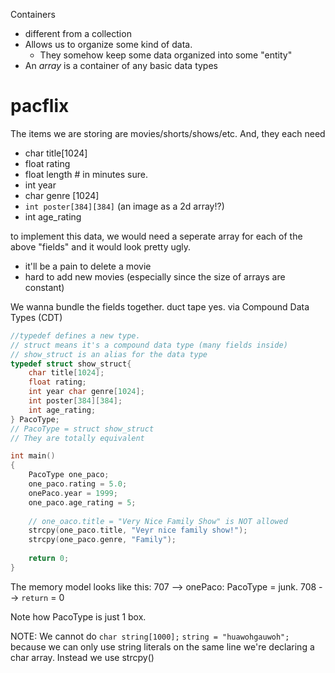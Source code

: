 
Containers
- different from a collection
- Allows us to organize some kind of data. 
	- They somehow keep some data organized into some "entity"
- An *array* is a container of any basic data types

# pacflix
The items we are storing are movies/shorts/shows/etc.
And, they each need
- char title[1024]
- float rating
- float length # in minutes sure.
- int year
- char genre [1024]
- `int poster[384][384]` (an image as a 2d array!?)
- int age_rating

to implement this data, we would need a seperate array for each of the above "fields" and it would look pretty ugly.
- it'll be a pain to delete a movie
- hard to add new movies (especially since the size of arrays are constant)

We wanna bundle the fields together. duct tape yes. via Compound Data Types (CDT)

```c
//typedef defines a new type.
// struct means it's a compound data type (many fields inside)
// show_struct is an alias for the data type
typedef struct show_struct{
	char title[1024];
	float rating;
	int year char genre[1024];
	int poster[384][384];
	int age_rating;
} PacoType; 
// PacoType = struct show_struct
// They are totally equivalent

int main()
{
	PacoType one_paco;
	one_paco.rating = 5.0;
	onePaco.year = 1999;
	one_paco.age_rating = 5;
	
	// one_oaco.title = "Very Nice Family Show" is NOT allowed 
	strcpy(one_paco.title, "Veyr nice family show!");
	strcpy(one_paco.genre, "Family");
	
	return 0;	
}

```
The memory model looks like this:
707 --> onePaco: PacoType = junk.
708 --> `return` = 0

Note how PacoType is just 1 box. 


NOTE:
We cannot do 
`char string[1000];`
`string = "huawohgauwoh";`
because we can only use string literals on the same line we're declaring a char array.
Instead we use strcpy()

